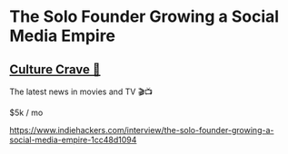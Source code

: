 # The Solo Founder Growing a Social Media Empire



## [Culture Crave 🍿](https://culturecrave.substack.com/)

The latest news in movies and TV 🎬📺



$5k / mo







https://www.indiehackers.com/interview/the-solo-founder-growing-a-social-media-empire-1cc48d1094

